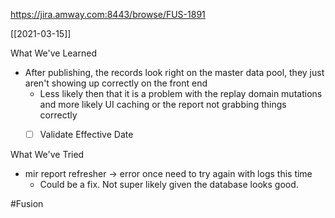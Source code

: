 https://jira.amway.com:8443/browse/FUS-1891

[[2021-03-15]]

What We've Learned
- After publishing, the records look right on the master data pool, they just aren't showing up correctly on the front end
	- Less likely then that it is a problem with the replay domain mutations and more likely UI caching or the report not grabbing things correctly
	- [ ] Validate Effective Date


What We've Tried
- mir report refresher -> error once need to try again with logs this time
	- Could be a fix. Not super likely given the database looks good. 


#Fusion